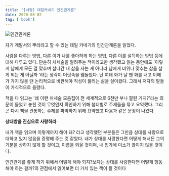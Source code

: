 ```yaml
---
title: "[서평] 데일카네기 인간관계론"
date: 2020-08-02
tag: ['book']
---
```


![인간관계론](https://image.yes24.com/momo/TopCate0001/kepub/X_1092157.jpg)

자기 계발서의 뿌리라고 할 수 있는 데일 카네기의 인간관계론을 읽었다.

사람을 다루는 방법, 다른 이가 나를 좋아하게 하는 방법, 다른 이를 설득하는 방법 등에 대해 다루고 있다. 단순히 처세술을 알려주는 책이라고만 생각했고 읽는 동안에도 '이렇게 남에게 모든 걸 맞추며 살다간 내 삶을 사는 게 아니라 남에게 비위나 맞추는 삶을 살게 되는 게 아닐까 '라는 생각이 머릿속을 맴돌았다. 난 여태 화가 날 땐 화를 내고 이해가 가지 않을 땐 논리적으로 비판해야 직성이 풀리는 삶을 살아왔다. 그래서 저자의 말들이 가식적으로 들렸다.

책을 다 읽고는 '왜 이런 처세술 모음집이 전 세계적으로 6천만 부나 팔린 거지?'라는 의문이 들었고 놓친 것이 무엇인지 확인하기 위해 챕터별로 주제들을 묶고 요약했다. 그리곤 다시 책을 관통하는 주제를 파악하기 위해 요약헸고 다음과 같은 문장이 나왔다.

**상대방을 진심으로 사랑하라**

내가 책을 읽으며 이렇게까지 해야 돼? 라고 생각했던 부분들은 그만큼 상대를 사랑으로 대하고 있지 않음을 증명해 주는 것 같았다. 내가 상대를 사랑한다면 어떻게 해서든 그의 기분을 상하지 않게 할 것이고, 이름을 외울 것이며, 내 입가에 미소가 끊이지 않을 것이다.

인간관계를 좋게 하기 위해서 어떻게 해야 되지?보다는 상대를 사랑한다면 어떻게 행동해야 하는 걸까?의 관점에서 읽어보면 더 가치 있는 책이 될 것이다
